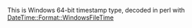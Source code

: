 This is Windows 64-bit timestamp type, decoded in perl with [DateTime::Format::WindowsFileTime](http://search.cpan.org/~jgarvin/DateTime-Format-WindowsFileTime-0.02/)